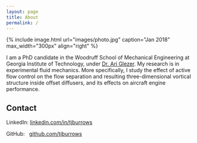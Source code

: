 ```yaml
---
layout: page
title: About
permalink: /
---
```


{% include image.html url="images/photo.jpg" caption="Jan 2018" max_width="300px" align="right" %}

I am a PhD candidate in the Woodruff School of Mechanical Engineering at Georgia Institute of Technology, under [Dr. Ari Glezer](http://fmrl.gatech.edu).  My research is in experimental fluid mechanics.  More specifically, I study the effect of active flow control on the flow separation and resulting three-dimensional vortical structure inside offset diffusers, and its effects on aircraft engine performance.

## Contact

LinkedIn:&nbsp;[linkedin.com/in/tjburrows](https://www.linkedin.com/in/tjburrows)

GitHub:&nbsp;&nbsp;&nbsp;[github.com/tjburrows](github.com/tjburrows)
